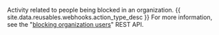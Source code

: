 Activity related to people being blocked in an organization. {{ site.data.reusables.webhooks.action_type_desc }} For more information, see the "[blocking organization users](/v3/orgs/blocking/)" REST API.